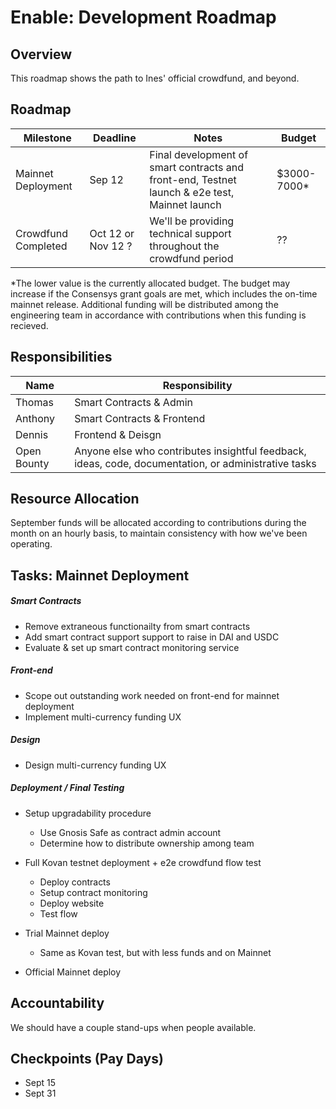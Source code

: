 # Enable: Development Roadmap

## Overview
This roadmap shows the path to Ines' official crowdfund, and beyond.

## Roadmap

| Milestone           | Deadline           | Notes                                                                                         | Budget      |
| ------------------- | ------------------ | --------------------------------------------------------------------------------------------- | ----------- |
| Mainnet Deployment  | Sep 12             | Final development of smart contracts and front-end, Testnet launch & e2e test, Mainnet launch | $3000-7000* |
| Crowdfund Completed | Oct 12 or Nov 12 ? | We'll be providing technical support throughout the crowdfund period                          | ??          |

*The lower value is the currently allocated budget. The budget may increase if the Consensys grant goals are met, which includes the on-time mainnet release. Additional funding will be distributed among the engineering team in accordance with contributions when this funding is recieved.

## Responsibilities

| Name        | Responsibility                                                                                       |
| ----------- | ---------------------------------------------------------------------------------------------------- |
| Thomas      | Smart Contracts & Admin                                                                              |
| Anthony     | Smart Contracts & Frontend                                                                           |
| Dennis      | Frontend & Deisgn                                                                                    |
| Open Bounty | Anyone else who contributes insightful feedback, ideas, code, documentation, or administrative tasks |

## Resource Allocation
September funds will be allocated according to contributions during the month on an hourly basis, to maintain consistency with how we've been operating.

## Tasks: Mainnet Deployment

##### Smart Contracts
* Remove extraneous functionailty from smart contracts
* Add smart contract support support to raise in DAI and USDC
* Evaluate & set up smart contract monitoring service

##### Front-end
* Scope out outstanding work needed on front-end for mainnet deployment
* Implement multi-currency funding UX

##### Design
* Design multi-currency funding UX

##### Deployment / Final Testing
* Setup upgradability procedure
  * Use Gnosis Safe as contract admin account
  * Determine how to distribute ownership among team

* Full Kovan testnet deployment + e2e crowdfund flow test
  * Deploy contracts
  * Setup contract monitoring
  * Deploy website
  * Test flow

* Trial Mainnet deploy
  * Same as Kovan test, but with less funds and on Mainnet

* Official Mainnet deploy

## Accountability
We should have a couple stand-ups when people available.

## Checkpoints (Pay Days)
  * Sept 15
  * Sept 31
